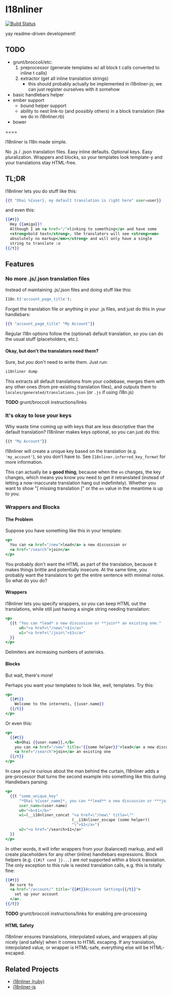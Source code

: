 # I18nliner

[![Build Status](https://travis-ci.org/fivetanley/i18nliner-handlebars.png)](https://travis-ci.org/fivetanley/i18nliner-handlebars)

yay readme-driven development!

## TODO

 * grunt/broccoli/etc:
   1. preprocessor (generate templates w/ all block t calls converted to inline t calls)
   2. extractor (get all inline translation strings)
      * this should probably actually be implemented in i18nliner-js; we
        can just register ourselves with it somehow
 * basic handlebars helper
 * ember support
   * bound helper support
   * ability to nest link-to (and possibly others) in a block
     translation (like we do in i18nliner.rb)
 * bower

====

I18nliner is I18n made simple.

No .js / .json translation files. Easy inline defaults. Optional keys. Easy
pluralization. Wrappers and blocks, so your templates look template-y and
your translations stay HTML-free.

## TL;DR

I18nliner lets you do stuff like this:

```handlebars
{{t "Ohai %{user}, my default translation is right here" user=user}}
```

and even this:

```handlebars
{{#t}}
  Hey {{amigo}}!
  Although I am <a href="/">linking to something</a> and have some
  <strong>bold text</strong>, the translators will see <strong><em>
  absolutely no markup</em></strong> and will only have a single
  string to translate :o
{{/t}}
```

## Features

### No more .js/.json translation files

Instead of maintaining .js/.json files and doing stuff like this:

```javascript
I18n.t('account_page_title');
```

Forget the translation file or anything in your .js files, and just do
this in your handlebars:

```handlebars
{{t "account_page_title" "My Account"}}
```

Regular I18n options follow the (optional) default translation, so you can do
the usual stuff (placeholders, etc.).

#### Okay, but don't the translators need them?

Sure, but *you* don't need to write them. Just run:

```bash
i18nliner dump
```

This extracts all default translations from your codebase, merges them with any
other ones (from pre-existing translation files), and outputs them to
`locales/generated/translations.json` (or `.js` if using i18n.js)

**TODO** grunt/broccoli instructions/links

### It's okay to lose your keys

Why waste time coming up with keys that are less descriptive than the default
translation? I18nliner makes keys optional, so you can just do this:

```javascript
{{t "My Account"}}
```

I18nliner will create a unique key based on the translation (e.g.
`'my_account'`), so you don't have to. See `I18nliner.inferred_key_format` for
more information.

This can actually be a **good thing**, because when the `en` changes, the key
changes, which means you know you need to get it retranslated (instead of
letting a now-inaccurate translation hang out indefinitely). Whether you want
to show "[ missing translation ]" or the `en` value in the meantime is up to
you.

### Wrappers and Blocks

#### The Problem

Suppose you have something like this in your template:

```handlebars
<p>
  You can <a href="/new">lead</a> a new discussion or
  <a href="/search">join</a>
</p>
```

You probably don't want the HTML as part of the translation, because it
makes things brittle and potentially insecure. At the same time, you
probably want the translators to get the entire sentence with minimal
noise. So what do you do?

#### Wrappers

I18nliner lets you specify wrappers, so you can keep HTML out the
translations, while still just having a single string needing translation:

```handlebars
<p>
  {{t "You can *lead* a new discussion or **join** an existing one."
      w0="<a href=\"/new\">$1</a>"
      w1="<a href=\"/join\">$1</a>"
  }}
</p>
```

Delimiters are increasing numbers of asterisks.

#### Blocks

But wait, there's more!

Perhaps you want your templates to look like, well, templates. Try this:

```handlebars
<p>
  {{#t}}
    Welcome to the internets, {{user.name}}
  {{/t}}
</p>
```

Or even this:

```handlebars
<p>
  {{#t}}
    <b>Ohai {{user.name}},</b>
    you can <a href="/new" title="{{some helper}}">lead</a> a new discussion or
    <a href="/search">join</a> an existing one
  {{/t}}
</p>
```

In case you're curious about the man behind the curtain, I18nliner adds a
pre-processor that turns the second example into something like this
during Handlebars parsing:

```handlebars
<p>
  {{t "some_unique_key"
      "*Ohai %{user_name}*, you can **lead** a new discussion or ***join*** an existing one."
      user_name=(user.name)
      w0="<b>$1</b>"
      w1=(__i18nliner_concat "<a href=\"/new\" title=\""
                             (__i18nliner_escape (some helper))
                             "\">$1</a>")
      w2="<a href="/search>$1</a>"
  }}
</p>
```

In other words, it will infer wrappers from your (balanced) markup, and
will create placeholders for any other (inline) handlebars expressions.
Block helpers (e.g. `{{#if cond }}...`) are *not* supported within a
block translation. The only exception to this rule is nested translation
calls, e.g. this is totally fine:

```handlebars
{{#t}}
  Be sure to
  <a href="/account/" title="{{#t}}Account Settings{{/t}}">
    set up your account
  </a>.
{{/t}}
```

**TODO** grunt/broccoli instructions/links for enabling pre-processing

#### HTML Safety

I18nliner ensures translations, interpolated values, and wrappers all play
nicely (and safely) when it comes to HTML escaping. If any translation,
interpolated value, or wrapper is HTML-safe, everything else will be HTML-
escaped.

## Related Projects

* [i18nliner (ruby)](https://github.com/jenseng/i18nliner)
* [i18nliner-js](https://github.com/jenseng/i18nliner-js)

